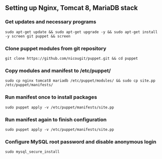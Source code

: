## Setting up Nginx, Tomcat 8, MariaDB stack

### Get updates and necessary programs
`sudo apt-get update && sudo apt-get upgrade -y && sudo apt-get install -y screen git puppet && screen`

### Clone puppet modules from git repository
`git clone https://github.com/nicougit/puppet.git && cd puppet`

### Copy modules and manifest to /etc/puppet/
`sudo cp nginx tomcat8 mariadb /etc/puppet/modules/ && sudo cp site.pp /etc/puppet/manifests/`

### Run manifest once to install packages
`sudo puppet apply -v /etc/puppet/manifests/site.pp`

### Run manifest again to finish configuration
`sudo puppet apply -v /etc/puppet/manifests/site.pp`

### Configure MySQL root password and disable anonymous login
`sudo mysql_secure_install`
